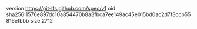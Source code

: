 version https://git-lfs.github.com/spec/v1
oid sha256:1576e897dc10a854470b8a3fbca7ee149ac45e015bd0ac2d7f3ccb55816efbbb
size 2712

